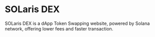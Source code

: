 # SOLaris DEX
SOLaris DEX is a dApp Token Swapping website, powered by Solana network, offering lower fees and faster transaction.
